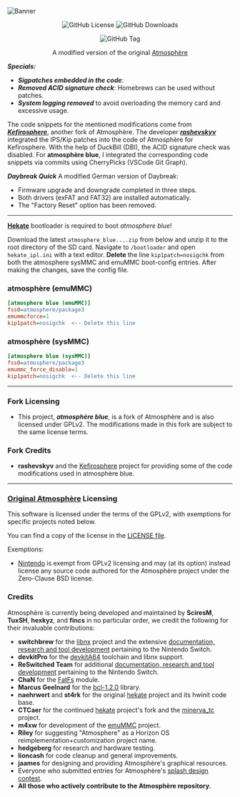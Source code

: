 ![Banner](https://github.com/glitched-nx/atmosphere_blue/raw/master/img/banner_readme.png?raw=true)

<p align="center">
  <img src="https://img.shields.io/github/license/Atmosphere-NX/Atmosphere?style=plastc&labelColor=%23abc4ff&color=%230d3ce6" alt="GitHub License">
  <img src="https://img.shields.io/github/downloads/glitched-nx/atmosphere_blue/total?plastc&label=Downloads&labelColor=%23abc4ff&color=%230d3ce6" alt="GitHub Downloads">
</p>
<p align="center">
  <img alt="GitHub Tag" src="https://img.shields.io/github/v/tag/glitched-nx/atmosphere_blue?plastic&logoSize=auto&label=atmosph%C3%A8re%20blue&labelColor=%23abc4ff&color=%230d3ce6">
</p>

<p align="center">A modified version of the original <a href="https://github.com/Atmosphere-NX/Atmosphere">Atmosphère</a></p>

***Specials:***
- ***Sigpatches embedded in the code***:
- ***Removed ACID signature check***: Homebrews can be used without patches.
- ***System logging removed*** to avoid overloading the memory card and excessive usage.

The code snippets for the mentioned modifications come from [***Kefirosphere***](https://github.com/rashevskyv/Kefirosphere), another fork of Atmosphère. The developer [***rashevskyv***](https://github.com/rashevskyv) integrated the IPS/Kip patches into the code of Atmosphère for Kefirosphere. With the help of DuckBill (DBI), the ACID signature check was disabled. For **atmosphère blue**, I integrated the corresponding code snippets via commits using CherryPicks (VSCode Git Graph).

***Daybreak Quick*** A modified German version of Daybreak:
  * Firmware upgrade and downgrade completed in three steps.
  * Both drivers (exFAT and FAT32) are installed automatically.
  * The "Factory Reset" option has been removed.

---

[**Hekate**](https://github.com/CTCaer/hekate/releases/latest) bootloader is required to boot *atmosphere blue*!

Download the latest `atmosphere_blue....zip` from below and unzip it to the root directory of the SD card. Navigate to `/bootloader` and open `hekate_ipl.ini` with a text editor. **Delete** the line `kip1patch=nosigchk` from both the atmosphere sysMMC and emuMMC boot-config entries. After making the changes, save the config file.

### atmosphère (emuMMC)

```ini
[atmosphere blue (emuMMC)]
fss0=atmosphere/package3
emummcforce=1
kip1patch=nosigchk  <-- Delete this line
```

### atmosphère (sysMMC)

```ini
[atmosphere blue (sysMMC)]
fss0=atmosphere/package3
emummc_force_disable=1
kip1patch=nosigchk  <-- Delete this line
```


---

### Fork Licensing

* This project, ***atmosphère blue***, is a fork of Atmosphère and is also licensed under GPLv2. The modifications made in this fork are subject to the same license terms.

### Fork Credits

* **rashevskyv** and the [Kefirosphere](https://github.com/rashevskyv/Kefirosphere) project for providing some of the code modifications used in atmosphère blue.

---

### [Original Atmosphère](https://github.com/Atmosphere-NX/Atmosphere) Licensing

This software is licensed under the terms of the GPLv2, with exemptions for specific projects noted below.

You can find a copy of the license in the [LICENSE file](LICENSE).

Exemptions:

* [Nintendo](https://github.com/Nintendo) is exempt from GPLv2 licensing and may (at its option) instead license any source code authored for the Atmosphère project under the Zero-Clause BSD license.

### Credits

Atmosphère is currently being developed and maintained by **SciresM**, **TuxSH**, **hexkyz**, and **fincs** in no particular order, we credit the following for their invaluable contributions:

* **switchbrew** for the [libnx](https://github.com/switchbrew/libnx) project and the extensive [documentation, research and tool development](http://switchbrew.org) pertaining to the Nintendo Switch.
* **devkitPro** for the [devkitA64](https://devkitpro.org/) toolchain and libnx support.
* **ReSwitched Team** for additional [documentation, research and tool development](https://reswitched.github.io/) pertaining to the Nintendo Switch.
* **ChaN** for the [FatFs](http://elm-chan.org/fsw/ff/00index_e.html) module.
* **Marcus Geelnard** for the [bcl-1.2.0](https://sourceforge.net/projects/bcl/files/bcl/bcl-1.2.0) library.
* **naehrwert** and **st4rk** for the original [hekate](https://github.com/nwert/hekate) project and its hwinit code base.
* **CTCaer** for the continued [hekate](https://github.com/CTCaer/hekate) project's fork and the [minerva_tc](https://github.com/CTCaer/minerva_tc) project.
* **m4xw** for development of the [emuMMC](https://github.com/m4xw/emummc) project.
* **Riley** for suggesting "Atmosphere" as a Horizon OS reimplementation+customization project name.
* **hedgeberg** for research and hardware testing.
* **lioncash** for code cleanup and general improvements.
* **jaames** for designing and providing Atmosphère's graphical resources.
* Everyone who submitted entries for Atmosphère's [splash design contest](https://github.com/Atmosphere-NX/Atmosphere-splashes).
* **All those who actively contribute to the Atmosphère repository.**

